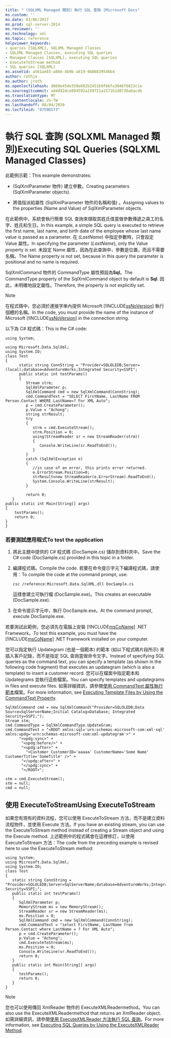 ```yaml
---
title: " (SQLXML Managed 類別) 執行 SQL 查詢 |Microsoft Docs"
ms.custom: ''
ms.date: 03/06/2017
ms.prod: sql-server-2014
ms.reviewer: ''
ms.technology: xml
ms.topic: reference
helpviewer_keywords:
- queries [SQLXML], SQLXML Managed Classes
- SQLXML Managed Classes, executing SQL queries
- Managed Classes [SQLXML], executing SQL queries
- ExecuteToStream method
- SQL queries [SQLXML]
ms.assetid: a561ae83-a8b6-4b9b-a819-9b86839546b4
author: rothja
ms.author: jroth
ms.openlocfilehash: d869e45de359e602b2451b9f66fa3046f6823c1e
ms.sourcegitcommit: ad4d92dce894592a259721a1571b1d8736abacdb
ms.translationtype: MT
ms.contentlocale: zh-TW
ms.lasthandoff: 08/04/2020
ms.locfileid: "87596573"
---
```

# <a name="executing-sql-queries-sqlxml-managed-classes"></a><span data-ttu-id="56572-102">執行 SQL 查詢 (SQLXML Managed 類別)</span><span class="sxs-lookup"><span data-stu-id="56572-102">Executing SQL Queries (SQLXML Managed Classes)</span></span>
  <span data-ttu-id="56572-103">此範例示範：</span><span class="sxs-lookup"><span data-stu-id="56572-103">This example demonstrates:</span></span>  
  
-   <span data-ttu-id="56572-104"> (SqlXmlParameter 物件) 建立參數。</span><span class="sxs-lookup"><span data-stu-id="56572-104">Creating parameters (SqlXmlParameter objects).</span></span>  
  
-   <span data-ttu-id="56572-105">將值指派給屬性 (SqlXmlParameter 物件的名稱和值) 。</span><span class="sxs-lookup"><span data-stu-id="56572-105">Assigning values to the properties (Name and Value) of SqlXmlParameter objects.</span></span>  
  
 <span data-ttu-id="56572-106">在此範例中，系統會執行簡單 SQL 查詢來擷取其姓氏值當做參數傳遞之員工的名字、姓氏和生日。</span><span class="sxs-lookup"><span data-stu-id="56572-106">In this example, a simple SQL query is executed to retrieve the first name, last name, and birth date of the employee whose last name value is passed as a parameter.</span></span> <span data-ttu-id="56572-107">在 (*LastName*) 中指定參數時，只會設定 Value 屬性。</span><span class="sxs-lookup"><span data-stu-id="56572-107">In specifying the parameter (*LastName*), only the Value property is set.</span></span> <span data-ttu-id="56572-108">未設定 Name 屬性，因為在此查詢中，參數是位置，而且不需要名稱。</span><span class="sxs-lookup"><span data-stu-id="56572-108">The Name property is not set, because in this query the parameter is positional and no name is required.</span></span>  
  
 <span data-ttu-id="56572-109">SqlXmlCommand 物件的 CommandType 屬性預設為**Sql**。</span><span class="sxs-lookup"><span data-stu-id="56572-109">The CommandType property of the SqlXmlCommand object by default is **Sql**.</span></span> <span data-ttu-id="56572-110">因此，未明確地設定屬性。</span><span class="sxs-lookup"><span data-stu-id="56572-110">Therefore, the property is not explicitly set.</span></span>  
  
> [!NOTE]  
>  <span data-ttu-id="56572-111">在程式碼中，您必須於連接字串內提供 Microsoft [!INCLUDE[ssNoVersion](../../../includes/ssnoversion-md.md)] 執行個體的名稱。</span><span class="sxs-lookup"><span data-stu-id="56572-111">In the code, you must provide the name of the instance of Microsoft [!INCLUDE[ssNoVersion](../../../includes/ssnoversion-md.md)] in the connection string.</span></span>  
  
 <span data-ttu-id="56572-112">以下為 C# 程式碼：</span><span class="sxs-lookup"><span data-stu-id="56572-112">This is the C# code:</span></span>  
  
```  
using System;  
  
using Microsoft.Data.SqlXml;  
using System.IO;  
class Test  
{  
      static string ConnString = "Provider=SQLOLEDB;Server=(local);database=AdventureWorks;Integrated Security=SSPI";  
      public static int testParams()  
      {  
         Stream strm;  
         SqlXmlParameter p;  
         SqlXmlCommand cmd = new SqlXmlCommand(ConnString);        
         cmd.CommandText = "SELECT FirstName, LastName FROM Person.Contact WHERE LastName=? For XML Auto";  
         p = cmd.CreateParameter();  
         p.Value = "Achong";  
         string strResult;  
         try   
         {  
            strm = cmd.ExecuteStream();  
            strm.Position = 0;  
            using(StreamReader sr = new StreamReader(strm))  
            {  
               Console.WriteLine(sr.ReadToEnd());  
            }  
         }  
         catch (SqlXmlException e)  
         {  
            //in case of an error, this prints error returned.  
            e.ErrorStream.Position=0;  
            strResult=new StreamReader(e.ErrorStream).ReadToEnd();  
            System.Console.WriteLine(strResult);  
         }  
  
         return 0;  
   }  
public static int Main(String[] args)  
{  
    testParams();  
    return 0;  
}  
}  
```  
  
### <a name="to-test-the-application"></a><span data-ttu-id="56572-113">若要測試應用程式</span><span class="sxs-lookup"><span data-stu-id="56572-113">To test the application</span></span>  
  
1.  <span data-ttu-id="56572-114">將此主題中提供的 C# 程式碼 (DocSample.cs) 儲存到資料夾中。</span><span class="sxs-lookup"><span data-stu-id="56572-114">Save the C# code (DocSample.cs) provided in this topic in a folder.</span></span>  
  
2.  <span data-ttu-id="56572-115">編譯程式碼。</span><span class="sxs-lookup"><span data-stu-id="56572-115">Compile the code.</span></span> <span data-ttu-id="56572-116">若要在命令提示字元下編譯程式碼，請使用：</span><span class="sxs-lookup"><span data-stu-id="56572-116">To compile the code at the command prompt, use:</span></span>  
  
    ```  
    csc /reference:Microsoft.Data.SqlXML.dll DocSample.cs  
    ```  
  
     <span data-ttu-id="56572-117">這樣會建立可執行檔 (DocSample.exe)。</span><span class="sxs-lookup"><span data-stu-id="56572-117">This creates an executable (DocSample.exe).</span></span>  
  
3.  <span data-ttu-id="56572-118">在命令提示字元中，執行 DocSample.exe。</span><span class="sxs-lookup"><span data-stu-id="56572-118">At the command prompt, execute DocSample.exe.</span></span>  
  
 <span data-ttu-id="56572-119">若要測試此範例，您必須先在電腦上安裝 [!INCLUDE[msCoName](../../../includes/msconame-md.md)] .NET Framework。</span><span class="sxs-lookup"><span data-stu-id="56572-119">To test this example, you must have the [!INCLUDE[msCoName](../../../includes/msconame-md.md)] .NET Framework installed on your computer.</span></span>  
  
 <span data-ttu-id="56572-120">您可以指定執行 Updategram (也是一個範本) 的範本 (如以下程式碼片段所示) 來插入客戶記錄，而不是指定 SQL 查詢當做命令文字。</span><span class="sxs-lookup"><span data-stu-id="56572-120">Instead of specifying SQL queries as the command text, you can specify a template (as shown in the following code fragment) that executes an updategram (which is also a template) to insert a customer record.</span></span> <span data-ttu-id="56572-121">您可以在檔案中指定範本和 Updategrams 並執行這些檔案。</span><span class="sxs-lookup"><span data-stu-id="56572-121">You can specify templates and updategrams in files and execute files.</span></span> <span data-ttu-id="56572-122">如需詳細資訊，請參閱[使用 CommandText 屬性執行範本](executing-template-files-by-using-the-commandtext-property.md)檔案。</span><span class="sxs-lookup"><span data-stu-id="56572-122">For more information, see [Executing Template Files by Using the CommandText Property](executing-template-files-by-using-the-commandtext-property.md).</span></span>  
  
```  
SqlXmlCommand cmd = new SqlXmlCommand("Provider=SQLOLEDB;Data Source=SqlServerName;Initial Catalog=Database; Integrated Security=SSPI;");  
Stream stm;  
cmd.CommandType = SqlXmlCommandType.UpdateGram;  
cmd.CommandText = "<ROOT xmlns:sql='urn:schemas-microsoft-com:xml-sql' xmlns:updg='urn:schemas-microsoft-com:xml-updategram'>" +  
      "<updg:sync>" +  
       "<updg:before/>" +  
       "<updg:after>" +  
         "<Customer CustomerID='aaaaa' CustomerName='Some Name' CustomerTitle='SomeTitle' />" +  
       "</updg:after>" +  
       "</updg:sync>" +  
       "</ROOT>";  
  
stm = cmd.ExecuteStream();  
stm = null;  
cmd = null;  
```  
  
## <a name="using-executetostream"></a><span data-ttu-id="56572-123">使用 ExecuteToStream</span><span class="sxs-lookup"><span data-stu-id="56572-123">Using ExecuteToStream</span></span>  
 <span data-ttu-id="56572-124">如果您有現有的資料流程，您可以使用 ExecuteToStream 方法，而不是建立資料流程物件，並使用 Execute 方法。</span><span class="sxs-lookup"><span data-stu-id="56572-124">If you have an existing stream, you can use the ExecuteToStream method instead of creating a Stream object and using the Execute method.</span></span> <span data-ttu-id="56572-125">上述範例中的程式碼會在這裡修訂，以使用 ExecuteToStream 方法：</span><span class="sxs-lookup"><span data-stu-id="56572-125">The code from the preceding example is revised here to use the ExecuteToStream method:</span></span>  
  
```  
using System;  
using Microsoft.Data.SqlXml;  
using System.IO;  
class Test  
{  
   static string ConnString = "Provider=SQLOLEDB;Server=SqlServerName;database=AdventureWorks;Integrated Security=SSPI;";  
   public static int testParams()  
   {  
      SqlXmlParameter p;  
      MemoryStream ms = new MemoryStream();  
      StreamReader sr = new StreamReader(ms);  
      ms.Position = 0;  
      SqlXmlCommand cmd = new SqlXmlCommand(ConnString);  
      cmd.CommandText = "select FirstName, LastName from Person.Contact where LastName = ? For XML Auto";  
      p = cmd.CreateParameter();  
      p.Value = "Achong";  
      cmd.ExecuteToStream(ms);  
      ms.Position = 0;  
      Console.WriteLine(sr.ReadToEnd());  
      return 0;        
   }  
   public static int Main(String[] args)  
   {  
      testParams();     
      return 0;  
   }  
}  
```  
  
> [!NOTE]  
>  <span data-ttu-id="56572-126">您也可以使用傳回 XmlReader 物件的 ExecuteXMLReadermethod。</span><span class="sxs-lookup"><span data-stu-id="56572-126">You can also use the ExecuteXMLReadermethod that returns an XmlReader object.</span></span> <span data-ttu-id="56572-127">如需詳細資訊，請參閱[使用 ExecuteXMLReader 方法執行 SQL 查詢](executing-sql-queries-by-using-the-executexmlreader-method.md)。</span><span class="sxs-lookup"><span data-stu-id="56572-127">For more information, see [Executing SQL Queries by Using the ExecuteXMLReader Method](executing-sql-queries-by-using-the-executexmlreader-method.md).</span></span>  
  
  
